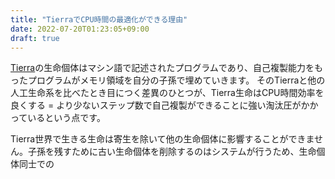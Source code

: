 ```yaml
---
title: "TierraでCPU時間の最適化ができる理由"
date: 2022-07-20T01:23:05+09:00
draft: true
---
```


[Tierra](https://ja.wikipedia.org/wiki/Tierra_(コンピュータプログラム))の生命個体はマシン語で記述されたプログラムであり、自己複製能力をもったプログラムがメモリ領域を自分の子孫で埋めていきます。
そのTierraと他の人工生命系を比べたとき目につく差異のひとつが、Tierra生命はCPU時間効率を良くする = より少ないステップ数で自己複製ができることに強い淘汰圧がかかっているという点です。

Tierra世界で生きる生命は寄生を除いて他の生命個体に影響することができません。子孫を残すために古い生命個体を削除するのはシステムが行うため、生命個体同士での